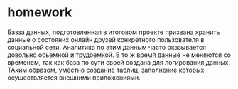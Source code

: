# homework

Базза данных, подготовленная в итоговом проекте призвана хранить данные о состояних онлайн друзей конкретного пользователя в социальной сети. 
Аналитика по этим данным часто оказывается довольно обьемной и трудоемкой. В то ж время данные не меняются со временем, так как база по сути своей создана для логирования данных.
ТАким образом, уместно создание таблиц, заполнение которых осуществляется внешними приложениями.